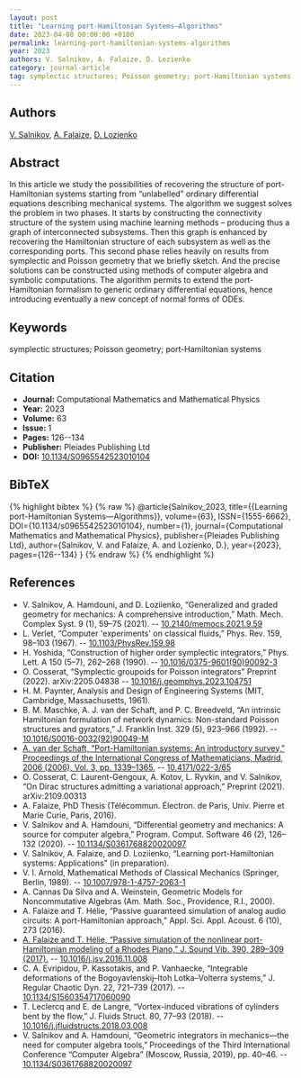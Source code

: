 ```yaml
---
layout: post
title: "Learning port-Hamiltonian Systems—Algorithms"
date: 2023-04-08 00:00:00 +0100
permalink: learning-port-hamiltonian-systems-algorithms
year: 2023
authors: V. Salnikov, A. Falaize, D. Lozienko
category: journal-article
tag: symplectic structures; Poisson geometry; port-Hamiltonian systems
---
```

 
## Authors
[V. Salnikov](authors/v-salnikov), [A. Falaize](authors/antoine-falaize), [D. Lozienko](authors/d-lozienko)
 
## Abstract
 In this article we study the possibilities of recovering the structure of port-Hamiltonian systems starting from “unlabelled” ordinary differential equations describing mechanical systems. The algorithm we suggest solves the problem in two phases. It starts by constructing the connectivity structure of the system using machine learning methods – producing thus a graph of interconnected subsystems. Then this graph is enhanced by recovering the Hamiltonian structure of each subsystem as well as the corresponding ports. This second phase relies heavily on results from symplectic and Poisson geometry that we briefly sketch. And the precise solutions can be constructed using methods of computer algebra and symbolic computations. The algorithm permits to extend the port-Hamiltonian formalism to generic ordinary differential equations, hence introducing eventually a new concept of normal forms of ODEs.
 
## Keywords
symplectic structures; Poisson geometry; port-Hamiltonian systems
 
## Citation
- **Journal:** Computational Mathematics and Mathematical Physics
- **Year:** 2023
- **Volume:** 63
- **Issue:** 1
- **Pages:** 126--134
- **Publisher:** Pleiades Publishing Ltd
- **DOI:** [10.1134/S0965542523010104](https://doi.org/10.1134/S0965542523010104)
 
## BibTeX
{% highlight bibtex %}
{% raw %}
@article{Salnikov_2023,
  title={{Learning port-Hamiltonian Systems—Algorithms}},
  volume={63},
  ISSN={1555-6662},
  DOI={10.1134/s0965542523010104},
  number={1},
  journal={Computational Mathematics and Mathematical Physics},
  publisher={Pleiades Publishing Ltd},
  author={Salnikov, V. and Falaize, A. and Lozienko, D.},
  year={2023},
  pages={126--134}
}
{% endraw %}
{% endhighlight %}
 
## References
- V. Salnikov, A. Hamdouni, and D. Loziienko, “Generalized and graded geometry for mechanics: A comprehensive introduction,” Math. Mech. Complex Syst. 9 (1), 59–75 (2021). -- [10.2140/memocs.2021.9.59](https://doi.org/10.2140/memocs.2021.9.59)
- L. Verlet, “Computer 'experiments' on classical fluids,” Phys. Rev. 159, 98–103 (1967). -- [10.1103/PhysRev.159.98](https://doi.org/10.1103/PhysRev.159.98)
- H. Yoshida, “Construction of higher order symplectic integrators,” Phys. Lett. A 150 (5–7), 262–268 (1990). -- [10.1016/0375-9601(90)90092-3](https://doi.org/10.1016/0375-9601(90)90092-3)
- O. Cosserat, “Symplectic groupoids for Poisson integrators” Preprint (2022). arXiv:2205.04838 -- [10.1016/j.geomphys.2023.104751](https://doi.org/10.1016/j.geomphys.2023.104751)
- H. M. Paynter, Analysis and Design of Engineering Systems (MIT, Cambridge, Massachusetts, 1961).
- B. M. Maschke, A. J. van der Schaft, and P. C. Breedveld, “An intrinsic Hamiltonian formulation of network dynamics: Non-standard Poisson structures and gyrators,” J. Franklin Inst. 329 (5), 923–966 (1992). -- [10.1016/S0016-0032(92)90049-M](https://doi.org/10.1016/S0016-0032(92)90049-M)
- [A. van der Schaft, “Port-Hamiltonian systems: An introductory survey,” Proceedings of the International Congress of Mathematicians, Madrid, 2006 (2006), Vol. 3, pp. 1339–1365.](port-hamiltonian-systems-an-introductory-survey) -- [10.4171/022-3/65](https://doi.org/10.4171/022-3/65)
- O. Cosserat, C. Laurent-Gengoux, A. Kotov, L. Ryvkin, and V. Salnikov, “On Dirac structures admitting a variational approach,” Preprint (2021). arXiv:2109.00313
- A. Falaize, PhD Thesis (Télécommun. Électron. de Paris, Univ. Pierre et Marie Curie, Paris, 2016).
- V. Salnikov and A. Hamdouni, “Differential geometry and mechanics: A source for computer algebra,” Program. Comput. Software 46 (2), 126–132 (2020). -- [10.1134/S0361768820020097](https://doi.org/10.1134/S0361768820020097)
- V. Salnikov, A. Falaize, and D. Loziienko, “Learning port-Hamiltonian systems: Applications” (in preparation).
- V. I. Arnold, Mathematical Methods of Classical Mechanics (Springer, Berlin, 1989). -- [10.1007/978-1-4757-2063-1](https://doi.org/10.1007/978-1-4757-2063-1)
- A. Cannas Da Silva and A. Weinstein, Geometric Models for Noncommutative Algebras (Am. Math. Soc., Providence, R.I., 2000).
- A. Falaize and T. Hélie, “Passive guaranteed simulation of analog audio circuits: A port-Hamiltonian approach,” Appl. Sci. Appl. Acoust. 6 (10), 273 (2016).
- [A. Falaize and T. Hélie, “Passive simulation of the nonlinear port-Hamiltonian modeling of a Rhodes Piano,” J. Sound Vib. 390, 289–309 (2017).](passive-simulation-of-the-nonlinear-port-hamiltonian-modeling-of-a-rhodes-piano) -- [10.1016/j.jsv.2016.11.008](https://doi.org/10.1016/j.jsv.2016.11.008)
- C. A. Evripidou, P. Kassotakis, and P. Vanhaecke, “Integrable deformations of the Bogoyavlenskij–Itoh Lotka–Volterra systems,” J. Regular Chaotic Dyn. 22, 721–739 (2017). -- [10.1134/S1560354717060090](https://doi.org/10.1134/S1560354717060090)
- T. Leclercq and E. de Langre, “Vortex-induced vibrations of cylinders bent by the flow,” J. Fluids Struct. 80, 77–93 (2018). -- [10.1016/j.jfluidstructs.2018.03.008](https://doi.org/10.1016/j.jfluidstructs.2018.03.008)
- V. Salnikov and A. Hamdouni, “Geometric integrators in mechanics—the need for computer algebra tools,” Proceedings of the Third International Conference “Computer Algebra” (Moscow, Russia, 2019), pp. 40–46. -- [10.1134/S0361768820020097](https://doi.org/10.1134/S0361768820020097)

